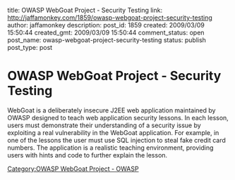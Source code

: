 title: OWASP WebGoat Project - Security Testing
link: http://jaffamonkey.com/1859/owasp-webgoat-project-security-testing
author: jaffamonkey
description: 
post_id: 1859
created: 2009/03/09 15:50:44
created_gmt: 2009/03/09 15:50:44
comment_status: open
post_name: owasp-webgoat-project-security-testing
status: publish
post_type: post

# OWASP WebGoat Project - Security Testing

WebGoat is a deliberately insecure J2EE web application maintained by OWASP designed to teach web application security lessons. In each lesson, users must demonstrate their understanding of a security issue by exploiting a real vulnerability in the WebGoat application. For example, in one of the lessons the user must use SQL injection to steal fake credit card numbers. The application is a realistic teaching environment, providing users with hints and code to further explain the lesson.

  
[Category:OWASP WebGoat Project - OWASP](http://www.owasp.org/index.php/OWASP_WebGoat_Project)